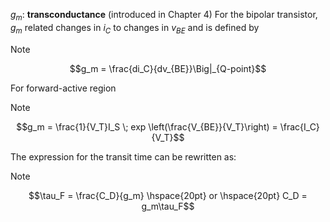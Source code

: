 
$g_m$: **transconductance** (introduced in Chapter 4)
For the bipolar transistor, $g_m$ related changes in $i_C$ to changes in $v_{BE}$ and is defined by

>[!note]
>$$g_m = \frac{di_C}{dv_{BE}}\Big|_{Q-point}$$

For forward-active region

>[!note]
>$$g_m = \frac{1}{V_T}I_S \; exp \left(\frac{V_{BE}}{V_T}\right) = \frac{I_C}{V_T}$$

The expression for the transit time can be rewritten as:

>[!note]
>$$\tau_F = \frac{C_D}{g_m} \hspace{20pt} or \hspace{20pt} C_D = g_m\tau_F$$
